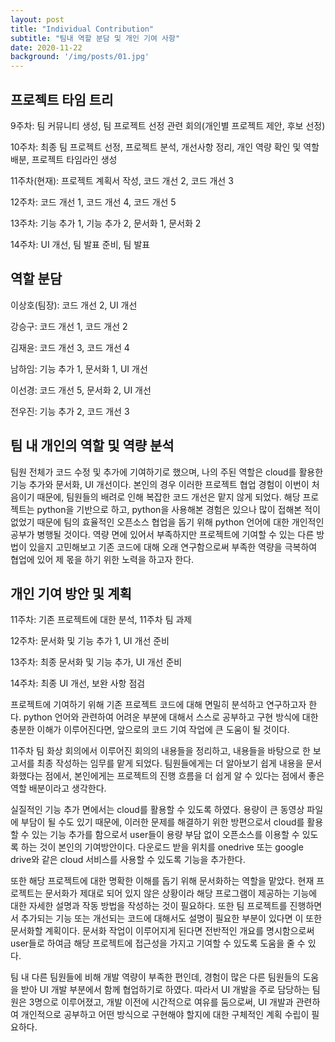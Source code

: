 ```yaml
---
layout: post
title: "Individual Contribution"
subtitle: "팀내 역할 분담 및 개인 기여 사항"
date: 2020-11-22
background: '/img/posts/01.jpg'
---
```


<h2 class="section-heading">프로젝트 타임 트리</h2>

<p>9주차: 팀 커뮤니티 생성, 팀 프로젝트 선정 관련 회의(개인별 프로젝트 제안, 후보 선정)</p>

<p>10주차: 최종 팀 프로젝트 선정, 프로젝트 분석, 개선사항 정리, 개인 역량 확인 및 역할 배분, 프로젝트 타임라인 생성</p>

<p>11주차(현재): 프로젝트 계획서 작성, 코드 개선 2, 코드 개선 3</p>

<p>12주차: 코드 개선 1, 코드 개선 4, 코드 개선 5</p>

<p>13주차: 기능 추가 1, 기능 추가 2, 문서화 1, 문서화 2</p>

<p>14주차: UI 개선, 팀 발표 준비, 팀 발표</p>

<h2 class="section-heading">역할 분담</h2>

<p>이상호(팀장): 코드 개선 2, UI 개선</p>

<p>강승구: 코드 개선 1, 코드 개선 2</p>

<p>김재윤: 코드 개선 3, 코드 개선 4</p>

<p>남하임: 기능 추가 1, 문서화 1, UI 개선</p>

<p>이선경: 코드 개선 5, 문서화 2, UI 개선</p>

<p>전우진: 기능 추가 2, 코드 개선 3</p>

<h2 class="section-heading">팀 내 개인의 역할 및 역량 분석</h2>

<p>팀원 전체가 코드 수정 및 추가에 기여하기로 했으며, 나의 주된 역할은 cloud를 활용한 기능 추가와 문서화, UI 개선이다. 본인의 경우 이러한 프로젝트 협업 경험이 이번이 처음이기 때문에, 팀원들의 배려로 인해 복잡한 코드 개선은 맡지 않게 되었다. 해당 프로젝트는 python을 기반으로 하고, python을 사용해본 경험은 있으나 많이 접해본 적이 없었기 때문에 팀의 효율적인 오픈소스 협업을 돕기 위해 python 언어에 대한 개인적인 공부가 병행될 것이다. 역량 면에 있어서 부족하지만 프로젝트에 기여할 수 있는 다른 방법이 있을지 고민해보고 기존 코드에 대해 오래 연구함으로써 부족한 역량을 극복하여 협업에 있어 제 몫을 하기 위한 노력을 하고자 한다.</p>

<h2 class="section-heading">개인 기여 방안 및 계획</h2>

<p>11주차: 기존 프로젝트에 대한 분석, 11주차 팀 과제</p>

<p>12주차: 문서화 및 기능 추가 1, UI 개선 준비</p>

<p>13주차: 최종 문서화 및 기능 추가, UI 개선 준비</p>

<p>14주차: 최종 UI 개선, 보완 사항 점검</p>

<p>프로젝트에 기여하기 위해 기존 프로젝트 코드에 대해 면밀히 분석하고 연구하고자 한다. python 언어와 관련하여 어려운 부분에 대해서 스스로 공부하고 구현 방식에 대한 충분한 이해가 이루어진다면, 앞으로의 코드 기여 작업에 큰 도움이 될 것이다.</p>

<p>11주차 팀 화상 회의에서 이루어진 회의의 내용들을 정리하고, 내용들을 바탕으로 한 보고서를 최종 작성하는 임무를 맡게 되었다. 팀원들에게는 더 알아보기 쉽게 내용을 문서화했다는 점에서, 본인에게는 프로젝트의 진행 흐름을 더 쉽게 알 수 있다는 점에서 좋은 역할 배분이라고 생각한다.</p>

<p>실질적인 기능 추가 면에서는 cloud를 활용할 수 있도록 하였다. 용량이 큰 동영상 파일에 부담이 될 수도 있기 때문에, 이러한 문제를 해결하기 위한 방편으로서 cloud를 활용할 수 있는 기능 추가를 함으로서 user들이 용량 부담 없이 오픈소스를 이용할 수 있도록 하는 것이 본인의 기여방안이다. 다운로드 받을 위치를 onedrive 또는 google drive와 같은 cloud 서비스를 사용할 수 있도록 기능을 추가한다.</p>

<p>또한 해당 프로젝트에 대한 명확한 이해를 돕기 위해 문서화하는 역할을 맡았다. 현재 프로젝트는 문서화가 제대로 되어 있지 않은 상황이라 해당 프로그램이 제공하는 기능에 대한 자세한 설명과 작동 방법을 작성하는 것이 필요하다. 또한 팀 프로젝트를 진행하면서 추가되는 기능 또는 개선되는 코드에 대해서도 설명이 필요한 부분이 있다면 이 또한 문서화할 계획이다. 문서화 작업이 이루어지게 된다면 전반적인 개요를 명시함으로써 user들로 하여금 해당 프로젝트에 접근성을 가지고 기여할 수 있도록 도움을 줄 수 있다.</p>

<p>팀 내 다른 팀원들에 비해 개발 역량이 부족한 편인데, 경험이 많은 다른 팀원들의 도움을 받아 UI 개발 부분에서 함께 협업하기로 하였다. 따라서 UI 개발을 주로 담당하는 팀원은 3명으로 이루어졌고, 개발 이전에 시간적으로 여유를 둠으로써, UI 개발과 관련하여 개인적으로 공부하고 어떤 방식으로 구현해야 할지에 대한 구체적인 계획 수립이 필요하다.</p>

